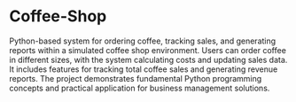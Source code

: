 # Coffee-Shop
Python-based system for ordering coffee, tracking sales, and generating reports within a simulated coffee shop environment. Users can order coffee in different sizes, with the system calculating costs and updating sales data. It includes features for tracking total coffee sales and generating revenue reports. The project demonstrates fundamental Python programming concepts and practical application for business management solutions.
